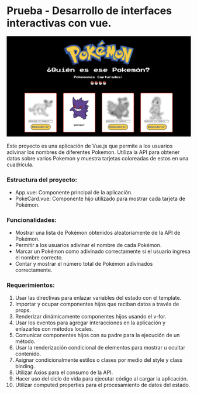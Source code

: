 # Prueba - Desarrollo de interfaces interactivas con vue.
![App pokemon](src/assets/app.png)

Este proyecto es una aplicación de Vue.js que permite a los usuarios adivinar los nombres de diferentes Pokemon. Utiliza la API para obtener datos sobre varios Pokemon y muestra tarjetas coloreadas de estos en una cuadrícula.

### Estructura del proyecto:   
* App.vue: Componente principal de la aplicación.  
* PokeCard.vue: Componente hijo utilizado para mostrar cada tarjeta de Pokémon.

### Funcionalidades:  
* Mostrar una lista de Pokémon obtenidos aleatoriamente de la API de Pokémon.  
* Permitir a los usuarios adivinar el nombre de cada Pokémon.  
* Marcar un Pokémon como adivinado correctamente si el usuario ingresa el nombre correcto.  
* Contar y mostrar el número total de Pokémon adivinados correctamente.  


### Requerimientos: 

1. Usar las directivas para enlazar variables del estado con el template.
2. Importar y ocupar componentes hijos que reciban datos a través de props.
3. Renderizar dinámicamente componentes hijos usando el v-for. 
4. Usar los eventos para agregar interacciones en la aplicación y enlazarlos con métodos
locales.
5. Comunicar componentes hijos con su padre para la ejecución de un método. 
6. Usar la renderización condicional de elementos para mostrar u ocultar contenido.
7. Asignar condicionalmente estilos o clases por medio del style y class binding.
8. Utilizar Axios para el consumo de la API.
9. Hacer uso del ciclo de vida para ejecutar código al cargar la aplicación. 
10. Utilizar computed properties para el procesamiento de datos del estado. 